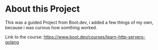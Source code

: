 # About this Project

This was a guided Project from Boot.dev, i added a few things of my own, because i was curious how somthing worked.

Link to the course: 
https://www.boot.dev/courses/learn-http-servers-golang
